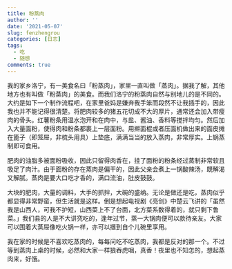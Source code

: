 ```yaml
---
title: 粉蒸肉
author: ''
date: '2021-05-07'
slug: fenzhengrou
categories: [日志]
tags: 
  - 吃
  - 随想
comments: true
---
```

我的家乡洛宁，有一美食名曰「粉蒸肉」，家里一直叫做「蒸肉」。据我了解，其他地方也有叫做「粉蒸肉」的美食。而我们洛宁的粉蒸肉自然与别地儿的是不同的。大约是如下一个制作流程吧，在家里爸妈是嫌弃我手笨而段然不让我插手的，因此我也并不能记得很清楚。将肥肉较多的猪五花切成不大的厚片，通常还会加入带瘦肉的骨头。红薯粉条用温水泡开和在肉中，与盐、酱油、香料等搅拌均匀。然后加入大量面粉，使得肉和粉条都裹上一层面粉。用擀面棍或者压面机做出来的面皮摊在篦子（即笼屉，非梳头用具）上垫底，满满当当的放入蒸肉，非常厚实。上锅蒸制即可食用。

肥肉的油脂多被面粉吸收，因此只留得肉香在，挂了面粉的粉条经过蒸制非常软且吸足了肉汁。由于面粉的存在蒸肉是偏干的，因此父亲会煮上一锅酸辣汤，既解渴又解腻。蒸肉是要大口吃才香的，满口流油，肚皮鼓鼓。

大块的肥肉，大量的调料，大手的抓拌，大碗的盛纳。无论是做还是吃，蒸肉似乎都显得非常野蛮，但生活就是这样。倒是想起电视剧《亮剑》中楚云飞讲的「虽然我是山西人，可我不护短，山西菜上不了台面，北方菜系数得着的，就只剩下鲁菜。」我们县的人是不大讲究吃的，逢年过节，蒸一大锅肉便可以款待亲友。大家可以围着大蒸屉像吃火锅一样，亦可以擓到自个儿碗里享用。

我在家的时候是不喜欢吃蒸肉的，每每问吃不吃蒸肉，我都是反对的那一个。不过等到蒸肉上桌的时候，必然和大家一样狼吞虎咽，真香！夜里也不知怎的，想起蒸肉来，好饿。
